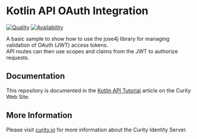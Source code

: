 # Kotlin API OAuth Integration

[![Quality](https://img.shields.io/badge/quality-experiment-red)](https://curity.io/resources/code-examples/status/)
[![Availability](https://img.shields.io/badge/availability-source-blue)](https://curity.io/resources/code-examples/status/)

A basic sample to show how to use the jose4j library for managing validation of OAuth (JWT) access tokens.\
API routes can then use scopes and claims from the JWT to authorize requests.

## Documentation

This repository is documented in the [Kotlin API Tutorial](https://curity.io/resources/learn/kotlin-api/) article on the Curity Web Site.

## More Information

Please visit [curity.io](https://curity.io/) for more information about the Curity Identity Server.
